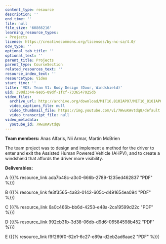 ```yaml
---
content_type: resource
description: ''
end_time: ''
file: null
file_size: '60866216'
learning_resource_types:
- Projects
license: https://creativecommons.org/licenses/by-nc-sa/4.0/
ocw_type: ''
optional_tab_title: ''
optional_text: ''
parent_title: Projects
parent_type: CourseSection
related_resources_text: ''
resource_index_text: ''
resourcetype: Video
start_time: ''
title: 'VDS: Team V1: Body Design (Door, Windshield)'
uid: 390d3344-9e05-09df-1fcf-7336547025db
video_files:
  archive_url: http://archive.org/download/MIT16.810IAP07/MIT16_810IAP07team_v1_300k.mp4
  video_captions_file: null
  video_thumbnail_file: https://img.youtube.com/vi/7WwuKAvtdq8/default.jpg
  video_transcript_file: null
video_metadata:
  youtube_id: 7WwuKAvtdq8
---
```


**Team members:** Anas Alfaris, Nii Armar, Martin McBrien

The team project was to design and implement a method for the driver to enter and exit the Assisted Human Powered Vehicle (AHPV), and to create a windshield that affords the driver more visibility.

**Deliverables:**

A ({{% resource_link ada7b48c-a3c0-666b-2789-1235ed462837 "PDF" %}})

B ({{% resource_link fe3f3565-4a83-0142-605c-d491654ea094 "PDF" %}})

C ({{% resource_link 6a0c466b-bb6d-4253-e48a-2ca19599d22c "PDF" %}})

D ({{% resource_link 992cb31b-3d38-06db-d9d6-06584598b452 "PDF" %}})

E ({{% resource_link f9f269f0-62e1-6c27-e89a-d2eb2ad6aae2 "PDF" %}})

